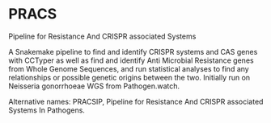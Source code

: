# PRACS
Pipeline for Resistance And CRISPR associated Systems

A Snakemake pipeline to find and identify CRISPR systems and CAS genes with CCTyper as well as find and identify Anti Microbial Resistance genes from Whole Genome Sequences, and run statistical analyses to find any relationships or possible genetic origins between the two. Initially run on Neisseria gonorrhoeae WGS from Pathogen.watch.

Alternative names: PRACSIP, Pipeline for Resistance And CRISPR associated Systems In Pathogens.
